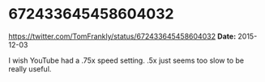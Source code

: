# 672433645458604032
https://twitter.com/TomFrankly/status/672433645458604032
**Date:** 2015-12-03

I wish YouTube had a .75x speed setting. .5x just seems too slow to be really useful.
